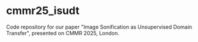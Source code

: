# cmmr25_isudt
Code repository for our paper "Image Sonification as Unsupervised Domain Transfer", presented on CMMR 2025, London.
